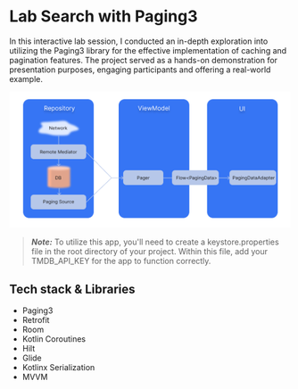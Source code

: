 # Lab Search with Paging3

In this interactive lab session, I conducted an in-depth exploration into utilizing the Paging3 library for the effective implementation of caching and pagination features. The project served as a hands-on demonstration for presentation purposes, engaging participants and offering a real-world example.
<br />

<p align="center">
    <img src="/images/arch.png" alt="Arch">
</p>

> **_Note:_**  To utilize this app, you'll need to create a keystore.properties file in the root directory of your project. Within this file, add your TMDB_API_KEY for the app to function correctly.


## Tech stack & Libraries
- Paging3
- Retrofit
- Room
- Kotlin Coroutines
- Hilt
- Glide
- Kotlinx Serialization
- MVVM

